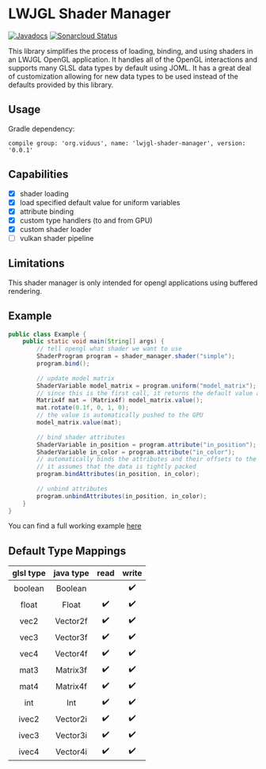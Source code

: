 # LWJGL Shader Manager

[![Javadocs](https://www.javadoc.io/badge/org.viduus/lwjgl-shader-manager.svg)](https://www.javadoc.io/doc/org.viduus/lwjgl-shader-manager)
[![Sonarcloud Status](https://sonarcloud.io/api/project_badges/measure?project=lwjgl-shader-manager&metric=coverage)](https://sonarcloud.io/dashboard?id=lwjgl-shader-manager)

This library simplifies the process of loading, binding, and using shaders in an LWJGL OpenGL application. It handles all of the OpenGL interactions and supports many GLSL data types by default using JOML. It has a great deal of customization allowing for new data types to be used instead of the defaults provided by this library.

## Usage

Gradle dependency:

```
compile group: 'org.viduus', name: 'lwjgl-shader-manager', version: '0.0.1'
```

## Capabilities

- [x] shader loading
- [x] load specified default value for uniform variables
- [x] attribute binding
- [x] custom type handlers (to and from GPU)
- [x] custom shader loader
- [ ] vulkan shader pipeline

## Limitations

This shader manager is only intended for opengl applications using buffered rendering.

## Example

```java
public class Example {
    public static void main(String[] args) {
        // tell opengl what shader we want to use
        ShaderProgram program = shader_manager.shader("simple");
        program.bind();
        
        // update model matrix
        ShaderVariable model_matrix = program.uniform("model_matrix");
        // since this is the first call, it returns the default value assigned in the shader
        Matrix4f mat = (Matrix4f) model_matrix.value();
        mat.rotate(0.1f, 0, 1, 0);
        // the value is automatically pushed to the GPU
        model_matrix.value(mat);
        
        // bind shader attributes
        ShaderVariable in_position = program.attribute("in_position");
        ShaderVariable in_color = program.attribute("in_color");
        // automatically binds the attributes and their offsets to the vbo buffer
        // it assumes that the data is tightly packed
        program.bindAttributes(in_position, in_color);
        
        // unbind attributes
        program.unbindAttributes(in_position, in_color);
    }
}
```

You can find a full working example [here](https://github.com/ViduusEntertainment/lwjgl-shader-manager/tree/master/src/test/java/org/viduus/lwjgl/graphics/shaders/opengl/GLRenderTest.java)

## Default Type Mappings

| glsl type | java type | read               | write              |
| :-------: | :-------: | :----------------: | :----------------: |
| boolean   | Boolean   |                    | :heavy_check_mark: |
| float     | Float     | :heavy_check_mark: | :heavy_check_mark: |
| vec2      | Vector2f  | :heavy_check_mark: | :heavy_check_mark: |
| vec3      | Vector3f  | :heavy_check_mark: | :heavy_check_mark: |
| vec4      | Vector4f  | :heavy_check_mark: | :heavy_check_mark: |
| mat3      | Matrix3f  | :heavy_check_mark: | :heavy_check_mark: |
| mat4      | Matrix4f  | :heavy_check_mark: | :heavy_check_mark: |
| int       | Int       | :heavy_check_mark: | :heavy_check_mark: |
| ivec2     | Vector2i  | :heavy_check_mark: | :heavy_check_mark: |
| ivec3     | Vector3i  | :heavy_check_mark: | :heavy_check_mark: |
| ivec4     | Vector4i  | :heavy_check_mark: | :heavy_check_mark: |